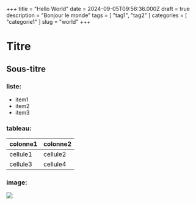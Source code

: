 +++
title = "Hello World"
date = 2024-09-05T09:56:36.000Z
draft = true
description = "Bonjour le monde"
tags = [ "tag1", "tag2" ]
categories = [ "categorie1" ]
slug = "world"
+++
# Titre
## Sous-titre

### liste:
- item1
- item2
- item3

### tableau:
| colonne1 | colonne2 |
|----------|----------|
| cellule1 | cellule2 |
| cellule3 | cellule4 |

### image:
 ![](/Designer.jpeg)
```